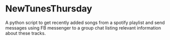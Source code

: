# NewTunesThursday

A python script to get recently added songs from a spotify playlist and send messages using FB messenger to a group chat listing relevant information about these tracks.
